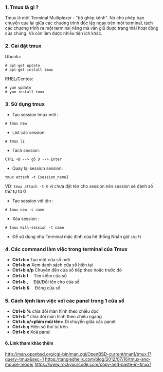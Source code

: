 ### 1. Tmux là gì ?
Tmux là một Terminal Multiplexer - "bộ ghép kênh". Nó cho phép bạn chuyển qua lại giữa các chương trình độc lập ngay trên một terminal, tách các chương trình ra một terminal riêng mà vẫn giữ được trạng thái hoạt động của chúng. Và còn làm được nhiều tiện ích khác.
###  2. Cài đặt tmux
Ubuntu:
```
# apt-get update 
# apt-get install tmux
``` 
RHEL/Centos:
```
# yum update 
# yum install tmux
```	

### 3. Sử dụng tmux
- Tạo session tmux mới :
```
# tmux new
```
- List các session:
```
# tmux ls
```
- Tách session:
```
CTRL +B --> gõ D --> Enter
```
- Quay lại session session:
```
tmux attach -t [session_name]
```
VD: `tmux attach -t 0` vì chưa đặt tên cho session nên session sẽ đánh số thứ tự từ 0
- Tạo session với tên :
```
# tmux new -s name
```
- Xóa session :
```
# tmux kill-session -t name
```
- Để sử dụng như Terminal mặc định của hệ thống 
Nhấn giữ `shift`
### 4. Các command làm việc trong terminal của Tmux
- **Ctrl+b c**  Tạo một cửa sổ mới
- **Ctrl+b w**  Xem danh sách cửa sổ hiện tại
- **Ctrl+b n/p**  Chuyển đến cửa sổ tiếp theo hoặc trước đó
- **Ctrl+b f**  　Tìm kiếm cửa sổ
- **Ctrl+b ,**  　Đặt/Đổi tên cho cửa sổ
- **Ctrl+b &**  　Đóng cửa sổ

### 5. Cách lệnh làm việc với các panel trong 1 cửa sổ
- **Ctrl+b %**  chia đôi màn hình theo chiều dọc
- **Ctrl+b "**   chia đôi màn hình theo chiều ngang
- **Ctrl+b o/<phím mũi tên>**   Di chuyển giữa các panel
- **Ctrl+b q**    Hiện số thứ tự trên
- **Ctrl+b x**   Xoá panel
#### 6. Link tham khảo thêm
http://man.openbsd.org/cgi-bin/man.cgi/OpenBSD-current/man1/tmux.1?query=tmux&sec=1
https://tangledhelix.com/blog/2012/07/16/tmux-and-mouse-mode/
https://www.rockyourcode.com/copy-and-paste-in-tmux/
